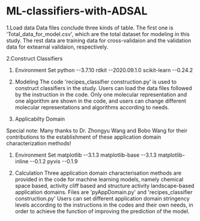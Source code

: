 # ML-classifiers-with-ADSAL
1.Load data
Data files conclude three kinds of table. The first one is 'Total_data_for_model.csv', which are the total dataset for modeling in this study. The rest data are training data for cross-validaion and the validation data for extearnal validaion, respectively. 

2.Construct Classifiers
1) Environment Set
python --3.7.10 
rdkit --2020.09.1.0
scikit-learn --0.24.2

2) Modeling 
The code 'recipes_classifier construction.py' is used to construct classifiers in the study. Users can load the data files followed by the instruction in the code.
Only one molecular representation and one algorithm are shown in the code, and users can change different molecular representations and algorithms according to needs.

3. Applicabilty Domain

Special note: Many thanks to Dr. Zhongyu Wang and Bobo Wang for their contributions to the establishment of these application domain characterization methods!

1) Environment Set
matplotlib  --3.1.3
matplotlib-base  --3.1.3
matplotlib-inline   --0.1.2
pyvis            --0.1.9

2) Calculation
Three application domain characterisation methods are provided in the code for machine learning models, namely chemical space based, activity cliff based and structure activity landscape-based application domains.
Files are 'pyAppDomain.py' and 'recipes_classifier construction.py'
Users can set different application domain stringency levels according to the instructions in the codes and their own needs, in order to achieve the function of improving the prediction of the model.
